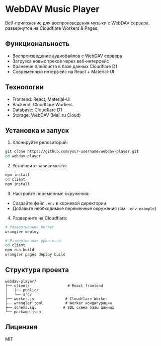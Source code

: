 # WebDAV Music Player

Веб-приложение для воспроизведения музыки с WebDAV сервера, развернутое на Cloudflare Workers & Pages.

## Функциональность

- Воспроизведение аудиофайлов с WebDAV сервера
- Загрузка новых треков через веб-интерфейс
- Хранение плейлиста в базе данных Cloudflare D1
- Современный интерфейс на React + Material-UI

## Технологии

- Frontend: React, Material-UI
- Backend: Cloudflare Workers
- Database: Cloudflare D1
- Storage: WebDAV (Mail.ru Cloud)

## Установка и запуск

1. Клонируйте репозиторий:
```bash
git clone https://github.com/your-username/webdav-player.git
cd webdav-player
```

2. Установите зависимости:
```bash
npm install
cd client
npm install
```

3. Настройте переменные окружения:
- Создайте файл `.env` в корневой директории
- Добавьте необходимые переменные окружения (см. `.env.example`)

4. Разверните на Cloudflare:
```bash
# Развертывание Worker
wrangler deploy

# Развертывание фронтенда
cd client
npm run build
wrangler pages deploy build
```

## Структура проекта

```
webdav-player/
├── client/                 # React frontend
│   ├── public/
│   └── src/
├── worker.js              # Cloudflare Worker
├── wrangler.toml          # Worker конфигурация
├── schema.sql            # SQL схема базы данных
└── package.json
```

## Лицензия

MIT 